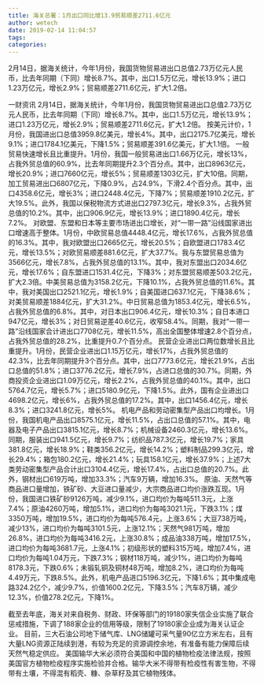 ```yaml
---
title: 海关总署：1月出口同比增13.9贸易顺差2711.6亿元
author: wetech
date: 2019-02-14 11:04:57
tags: 
categories: 
---
```

2月14日，据海关统计，今年1月份，我国货物贸易进出口总值2.73万亿元人民币，比去年同期（下同）增长8.7%。其中，出口1.5万亿元，增长13.9%；进口1.23万亿元，增长2.9%；贸易顺差2711.6亿元，扩大1.2倍。
<!-- more -->
一财资讯
2月14日，据海关统计，今年1月份，我国货物贸易进出口总值2.73万亿元人民币，比去年同期（下同）增长8.7%。其中，出口1.5万亿元，增长13.9%；进口1.23万亿元，增长2.9%；贸易顺差2711.6亿元，扩大1.2倍。
按美元计价，1月份，我国进出口总值3959.8亿美元，增长4%。其中，出口2175.7亿美元，增长9.1%；进口1784.1亿美元，下降1.5%；贸易顺差391.6亿美元，扩大1.1倍。
一般贸易快速增长且比重提升。1月份，我国一般贸易进出口1.66万亿元，增长13%，占我外贸总值的60.9%，比去年同期提升2.3个百分点。其中，出口8963亿元，增长20.9%；进口7660亿元，增长5%；贸易顺差1303亿元，扩大10倍。同期，加工贸易进出口6807亿元，下降0.9%，占24.9%，下滑2.4个百分点。其中，出口4358.6亿元，增长3%；进口2448.4亿元，下降7%；贸易顺差1910.2亿元，扩大19.5%。此外，我国以保税物流方式进出口2797.3亿元，增长9.3%，占我外贸总值的10.2%。其中，出口906.9亿元，增长13.9%；进口1890.4亿元，增长7.2%。
对欧盟、东盟和日本等主要市场进出口增长，对“一带一路”沿线国家进出口增速高于整体。1月份，中欧贸易总值4448.4亿元，增长17.6%，占我外贸总值的16.3%。其中，我对欧盟出口2665亿元，增长20.5%；自欧盟进口1783.4亿元，增长13.5%；对欧贸易顺差881.6亿元，扩大37.7%。我与东盟贸易总值为3566亿元，增长7.8%，占我外贸总值的13.1%。其中，我对东盟出口2034.6亿元，增长17.6%；自东盟进口1531.4亿元，下降3%；对东盟贸易顺差503.2亿元，扩大2.3倍。中美贸易总值为3158.2亿元，下降10.1%，占我外贸总值的11.6%。其中，我对美国出口2521.1亿元，增长1.9%；自美国进口637.1亿元，下降38.6%；对美贸易顺差1884亿元，扩大31.2%。中日贸易总值为1853.4亿元，增长6.5%，占我外贸总值的6.8%。其中，对日本出口906.4亿元，增长10.3%；自日本进口947亿元，增长3%；对日贸易逆差40.6亿元，收窄58.4%。同期，我对“一带一路”沿线国家合计进出口7708亿元，增长11.5%，高出全国整体增速2.8个百分点，占我外贸总值的28.2%，比重提升0.7个百分点。
民营企业进出口两位数增长且比重提升。1月份，民营企业进出口1.15万亿元，增长17%，占我外贸总值的42.3%，比去年同期提升3个百分点。其中，出口7773.6亿元，增长21.9%，占出口总值的51.8%；进口3776.2亿元，增长7.9%，占进口总值的30.7%。同期，外商投资企业进出口1.09万亿元，增长2.2%，占我外贸总值的40.1%。其中，出口5764.7亿元，增长5.7%；进口5180.9亿元，下降1.5%。此外，国有企业进出口4698.2亿元，增长6%，占我外贸总值的17.2%。其中，出口1456.4亿元，增长8.3%；进口3241.8亿元，增长5%。
机电产品和劳动密集型产品出口均增长。1月份，我国机电产品出口8575.1亿元，增长11.5%，占出口总值的57.1%。其中，电器及电子产品出口3815.1亿元，增长8.7%；机械设备2460.3亿元，增长13.6%。同期，服装出口941.5亿元，增长9.7%；纺织品787.3亿元，增长19.7%；家具381.8亿元，增长18.9%；鞋类356.2亿元，增长14.2%；塑料制品299.3亿元，增长29.4%；箱包180.2亿元，增长21.4%；玩具158.1亿元，增长37.9%；上述7大类劳动密集型产品合计出口3104.4亿元，增长17.4%，占出口总值的20.7%。此外，钢材出口619万吨，增加33.3%；汽车9万辆，增加16.3%。
原油、天然气等商品进口量增加，铁矿砂、大豆进口量减少，大宗商品进口均价涨跌互现。1月份，我国进口铁矿砂9126万吨，减少9.1%，进口均价为每吨511.3元，上涨7.4%；原油4260万吨，增加5.1%，进口均价为每吨3021.1元，下跌3.1%；煤3350万吨，增加19.5%，进口均价为每吨576.4元，上涨3.6%；大豆738万吨，减少13%，进口均价为每吨3101.5元，上涨12.1%；天然气981万吨，增加26.8%，进口均价为每吨3416.2元，上涨30.8%；成品油338万吨，增加17.5%，进口均价为每吨3681.7元，上涨4.1%；初级形状的塑料315万吨，增加7.4%，进口均价为每吨1.04万元，下跌7.3%；钢材118万吨，减少1%，进口均价为每吨8178.3元，下跌0.6%；未锻轧铜及铜材48万吨，增加8.2%，进口均价为每吨4.49万元，下跌8.5%。此外，机电产品进口5196.3亿元，下降1.6%；其中集成电路324.2亿个，减少9.7%，价值1600.2亿元，下降3.5%；汽车8万辆，减少12.3%，价值278.2亿元，下降1%。
 
 
截至去年底，海关对来自税务、财政、环保等部门的19180家失信企业实施了联合惩戒措施，下调了188家企业的信用等级，限制了19180家企业成为海关认证企业。
目前，三大石油公司地下储气库、LNG储罐可采气量90亿立方米左右，且有大量LNG资源正陆续到港，有较为充足的资源调控余地，有准备有能力保障后续天然气稳定供应。
美国输华大米必须符合美国和中国的植物检疫法律法规，按照美国官方植物检疫程序实施检验并合格。输华大米不得带有检疫性有害生物，不得带有土壤，不得混有稻壳、糠、杂草籽及其它植物残体。
